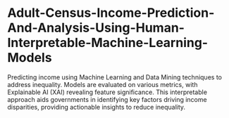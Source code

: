 # Adult-Census-Income-Prediction-And-Analysis-Using-Human-Interpretable-Machine-Learning-Models
Predicting income using Machine Learning and Data Mining techniques to address inequality. Models are evaluated on various metrics, with Explainable AI (XAI) revealing feature significance. This interpretable approach aids governments in identifying key factors driving income disparities, providing actionable insights to reduce inequality.
